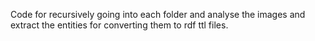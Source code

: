 Code for recursively going into each folder and analyse the images and extract the entities for converting them to rdf ttl files.
